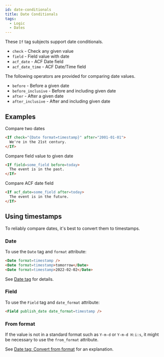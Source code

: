 ```yaml
---
id: date-conditionals
title: Date Conditionals
tags:
  - Logic
  - Dates
---
```

These `If` tag subjects support date conditionals.

- `check` - Check any given value
- `field` - Field value with date
- `acf_date` - ACF Date field
- `acf_date_time` - ACF Date/Time field

The following operators are provided for comparing date values.

- `before` - Before a given date
- `before_inclusive` - Before and including given date
- `after` - After a given date
- `after_inclusive` - After and including given date

## Examples

Compare two dates

```html
<If check="{Date format=timestamp}" after="2001-01-01">
  We're in the 21st century.
</If>
```

Compare field value to given date

```html
<If field=some_field before=today>
  The event is in the past.
</If>
```

Compare ACF date field

```html
<If acf_date=some_field after=today>
  The event is in the future.
</If>
```

## Using timestamps

To reliably compare dates, it's best to convert them to timestamps.

### Date

To use the `Date` tag and `format` attribute:

```html
<Date format=timestamp />
<Date format=timestamp>tomorrow</Date>
<Date format=timestamp>2022-02-02</Date>
```

See [Date tag](/dynamic-tags/date) for details.

### Field

To use the `Field` tag and `date_format` attribute:

```html
<Field publish_date date_format=timestamp />
```

### From format

If the value is not in a standard format such as `Y-m-d` or `Y-m-d H:i:s`, it might be necessary to use the `from_format` attribute.

See [Date tag: Convert from format](/dynamic-tags/date#from-format) for an explanation.